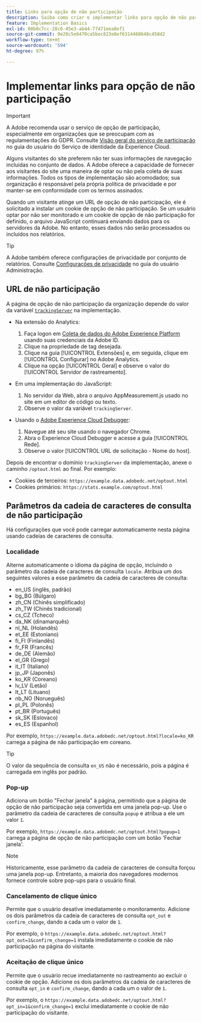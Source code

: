 ```yaml
---
title: Links para opção de não participação
description: Saiba como criar e implementar links para opção de não participação para visitantes do site.
feature: Implementation Basics
exl-id: 08b8c7cc-28c6-45e3-ab44-77471eea8ef1
source-git-commit: 9e20c5e6470ca5bec823e8ef6314468648c458d2
workflow-type: tm+mt
source-wordcount: '594'
ht-degree: 97%

---
```


# Implementar links para opção de não participação

>[!IMPORTANT]
>
>A Adobe recomenda usar o serviço de opção de participação, especialmente em organizações que se preocupam com as regulamentações do GDPR. Consulte [Visão geral do serviço de participação](https://experienceleague.adobe.com/docs/id-service/using/implementation/opt-in-service/optin-overview.html?lang=pt-BR) no guia do usuário do Serviço de identidade da Experience Cloud.

Alguns visitantes do site preferem não ter suas informações de navegação incluídas no conjunto de dados. A Adobe oferece a capacidade de fornecer aos visitantes do site uma maneira de optar ou não pela coleta de suas informações. Todos os tipos de implementação são acomodados; sua organização é responsável pela própria política de privacidade e por manter-se em conformidade com os termos assinados.

Quando um visitante atinge um URL de opção de não participação, ele é solicitado a instalar um cookie de opção de não participação. Se um usuário optar por não ser monitorado e um cookie de opção de não participação for definido, o arquivo JavaScript continuará enviando dados para os servidores da Adobe. No entanto, esses dados não serão processados ou incluídos nos relatórios.

>[!TIP]
>
>A Adobe também oferece configurações de privacidade por conjunto de relatórios. Consulte [Configurações de privacidade](../../admin/admin/privacy-settings.md) no guia do usuário Administração.

## URL de não participação

A página de opção de não participação da organização depende do valor da variável [`trackingServer`](../vars/config-vars/trackingserver.md) na implementação.

* Na extensão do Analytics:
   1. Faça logon em [Coleta de dados do Adobe Experience Platform](https://experience.adobe.com/data-collection) usando suas credenciais da Adobe ID.
   1. Clique na propriedade de tag desejada.
   1. Clique na guia [!UICONTROL Extensões] e, em seguida, clique em [!UICONTROL Configurar] no Adobe Analytics.
   1. Clique na opção [!UICONTROL Geral] e observe o valor do [!UICONTROL Servidor de rastreamento].

* Em uma implementação do JavaScript:
   1. No servidor da Web, abra o arquivo AppMeasurement.js usado no site em um editor de código ou texto.
   1. Observe o valor da variável `trackingServer`.

* Usando o [Adobe Experience Cloud Debugger](https://experienceleague.adobe.com/docs/debugger/using/experience-cloud-debugger.html?lang=pt-BR):
   1. Navegue até seu site usando o navegador Chrome.
   1. Abra o Experience Cloud Debugger e acesse a guia [!UICONTROL Rede].
   1. Observe o valor [!UICONTROL URL de solicitação - Nome do host].

Depois de encontrar o domínio `trackingServer` da implementação, anexe o caminho `/optout.html` ao final. Por exemplo:

* Cookies de terceiros: `https://example.data.adobedc.net/optout.html`
* Cookies primários: `https://stats.example.com/optout.html`

## Parâmetros da cadeia de caracteres de consulta de não participação

Há configurações que você pode carregar automaticamente nesta página usando cadeias de caracteres de consulta.

### Localidade

Alterne automaticamente o idioma da página de opção, incluindo o parâmetro da cadeia de caracteres de consulta `locale`. Atribua um dos seguintes valores a esse parâmetro da cadeia de caracteres de consulta:

* en_US (inglês, padrão)
* bg_BG (Búlgaro)
* zh_CN (Chinês simplificado)
* zh_TW (Chinês tradicional)
* cs_CZ (Tcheco)
* da_NK (dinamarquês)
* nl_NL (Holandês)
* et_EE (Estoniano)
* fi_FI (Finlandês)
* fr_FR (Francês)
* de_DE (Alemão)
* el_GR (Grego)
* it_IT (Italiano)
* jp_JP (Japonês)
* ko_KR (Coreano)
* lv_LV (Letão)
* lt_LT (Lituano)
* nb_NO (Norueguês)
* pl_PL (Polonês)
* pt_BR (Português)
* sk_SK (Eslovaco)
* es_ES (Espanhol)

Por exemplo, `https://example.data.adobedc.net/optout.html?locale=ko_KR` carrega a página de não participação em coreano.

>[!TIP]
>
>O valor da sequência de consulta `en_US` não é necessário, pois a página é carregada em inglês por padrão.

### Pop-up

Adiciona um botão &quot;Fechar janela&quot; à página, permitindo que a página de opção de não participação seja convertida em uma janela pop-up. Use o parâmetro da cadeia de caracteres de consulta `popup` e atribua a ele um valor `1`.

Por exemplo, `https://example.data.adobedc.net/optout.html?popup=1` carrega a página de opção de não participação com um botão &#39;Fechar janela&#39;.

>[!NOTE]
>
>Historicamente, esse parâmetro da cadeia de caracteres de consulta forçou uma janela pop-up. Entretanto, a maioria dos navegadores modernos fornece controle sobre pop-ups para o usuário final.

### Cancelamento de clique único

Permite que o usuário desative imediatamente o monitoramento. Adicione os dois parâmetros da cadeia de caracteres de consulta `opt_out` e `confirm_change`, dando a cada um o valor de `1`.

Por exemplo, o `https://example.data.adobedc.net/optout.html?opt_out=1&confirm_change=1` instala imediatamente o cookie de não participação na página do visitante.

### Aceitação de clique único

Permite que o usuário recue imediatamente no rastreamento ao excluir o cookie de opção. Adicione os dois parâmetros da cadeia de caracteres de consulta `opt_in` e `confirm_change`, dando a cada um o valor de `1`.

Por exemplo, o `https://example.data.adobedc.net/optout.html?opt_in=1&confirm_change=1` exclui imediatamente o cookie de não participação do visitante.
